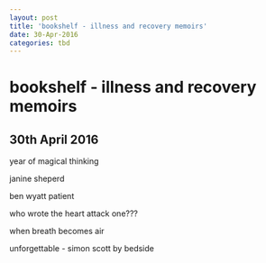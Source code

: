 ```yaml
---
layout: post
title: 'bookshelf - illness and recovery memoirs'
date: 30-Apr-2016
categories: tbd
---
```


# bookshelf - illness and recovery memoirs

## 30th April 2016

year of magical thinking

janine sheperd

ben wyatt patient

who wrote the heart attack one???

when breath becomes air

unforgettable - simon scott by bedside
